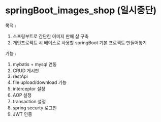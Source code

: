 # springBoot_images_shop (일시중단)

목적 : 
1. 스프링부트로 간단한 이미지 판매 샵 구축
2. 개인프로젝트 시 베이스로 사용할 springBoot 기본 프로젝트 만들어놓기

기능 :
1. mybatis + mysql 연동
2. CRUD 게시판
3. restApi
4. file upload/download 기능
5. interceptor 설정
6. AOP 설정
7. transaction 설정
8. spring securty 로그인
9. JWT 인증
